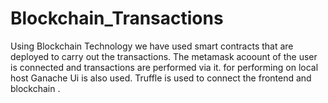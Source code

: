 # Blockchain_Transactions
Using Blockchain Technology we have used smart contracts that are deployed to carry out the transactions. The metamask acoount of the user is connected and transactions are performed via it. for performing on local host Ganache Ui is also used. Truffle is used to connect the frontend and blockchain . 
